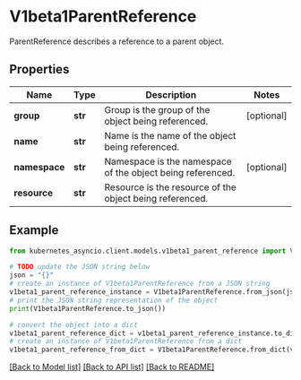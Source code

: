 # V1beta1ParentReference

ParentReference describes a reference to a parent object.

## Properties

Name | Type | Description | Notes
------------ | ------------- | ------------- | -------------
**group** | **str** | Group is the group of the object being referenced. | [optional] 
**name** | **str** | Name is the name of the object being referenced. | 
**namespace** | **str** | Namespace is the namespace of the object being referenced. | [optional] 
**resource** | **str** | Resource is the resource of the object being referenced. | 

## Example

```python
from kubernetes_asyncio.client.models.v1beta1_parent_reference import V1beta1ParentReference

# TODO update the JSON string below
json = "{}"
# create an instance of V1beta1ParentReference from a JSON string
v1beta1_parent_reference_instance = V1beta1ParentReference.from_json(json)
# print the JSON string representation of the object
print(V1beta1ParentReference.to_json())

# convert the object into a dict
v1beta1_parent_reference_dict = v1beta1_parent_reference_instance.to_dict()
# create an instance of V1beta1ParentReference from a dict
v1beta1_parent_reference_from_dict = V1beta1ParentReference.from_dict(v1beta1_parent_reference_dict)
```
[[Back to Model list]](../README.md#documentation-for-models) [[Back to API list]](../README.md#documentation-for-api-endpoints) [[Back to README]](../README.md)


